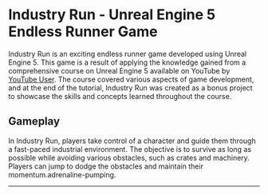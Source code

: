 # Industry Run - Unreal Engine 5 Endless Runner Game

Industry Run is an exciting endless runner game developed using Unreal Engine 5. This game is a result of applying the knowledge gained from a comprehensive course on Unreal Engine 5 available on YouTube by [YouTube User](https://youtu.be/6UlU_FsicK8?si=w0mOpFugK6bguV42). The course covered various aspects of game development, and at the end of the tutorial, Industry Run was created as a bonus project to showcase the skills and concepts learned throughout the course.

## Gameplay

In Industry Run, players take control of a character and guide them through a fast-paced industrial environment. The objective is to survive as long as possible while avoiding various obstacles, such as crates and machinery. Players can jump to dodge the obstacles and maintain their momentum.adrenaline-pumping.

---